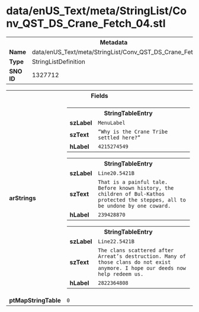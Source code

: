<h1>data/enUS_Text/meta/StringList/Conv_QST_DS_Crane_Fetch_04.stl</h1><table><tr><th colspan="100%">Metadata</th></tr><tr><td><b>Name</b></td><td>data/enUS_Text/meta/StringList/Conv_QST_DS_Crane_Fetch_04.stl</td></tr><tr><td><b>Type</b></td><td>StringListDefinition</td></tr><tr><td><b>SNO ID</b></td><td>1327712</td></tr></table>

<table><tr><th colspan="100%">Fields</th></tr><tr><td><b>arStrings</b></td><td><table><tr><th colspan="100%">StringTableEntry</th></tr><tr><td><b>szLabel</b></td><td><code>MenuLabel</code></td></tr><tr><td><b>szText</b></td><td><code>“Why is the Crane Tribe settled here?”</code></td></tr><tr><td><b>hLabel</b></td><td><code>4215274549</code></td></tr></table>


<table><tr><th colspan="100%">StringTableEntry</th></tr><tr><td><b>szLabel</b></td><td><code>Line20.5421B</code></td></tr><tr><td><b>szText</b></td><td><code>That is a painful tale. Before known history, the children of Bul-Kathos protected the steppes, all to be undone by one coward.</code></td></tr><tr><td><b>hLabel</b></td><td><code>239428870</code></td></tr></table>


<table><tr><th colspan="100%">StringTableEntry</th></tr><tr><td><b>szLabel</b></td><td><code>Line22.5421B</code></td></tr><tr><td><b>szText</b></td><td><code>The clans scattered after Arreat’s destruction. Many of those clans do not exist anymore. I hope our deeds now help redeem us.</code></td></tr><tr><td><b>hLabel</b></td><td><code>2822364808</code></td></tr></table>


</td></tr><tr><td><b>ptMapStringTable</b></td><td><code>0</code></td></tr></table>

